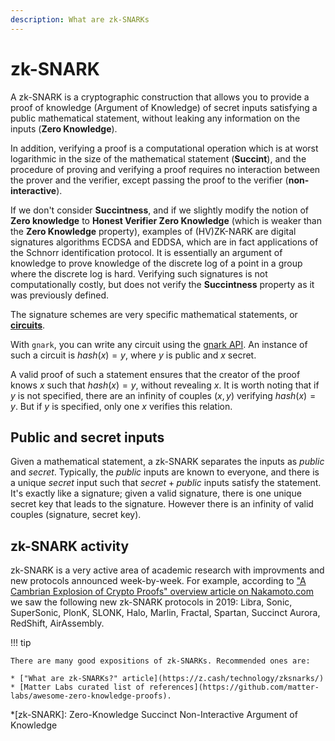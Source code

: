 ```yaml
---
description: What are zk-SNARKs
---
```


# zk-SNARK

A zk-SNARK is a cryptographic construction that allows you to provide a proof of knowledge
(Argument of Knowledge) of secret inputs satisfying a public mathematical statement, without
leaking any information on the inputs (**Zero Knowledge**).

In addition, verifying a proof is a computational operation which is at worst logarithmic in the
size of the mathematical statement (**Succint**), and the procedure of proving and verifying a proof
requires no interaction between the prover and the verifier, except passing the proof to the
verifier (**non-interactive**).

If we don't consider **Succintness**, and if we slightly modify the notion of **Zero knowledge**
to **Honest Verifier Zero Knowledge** (which is weaker than the **Zero Knowledge** property), examples
of (HV)ZK-NARK are digital signatures algorithms ECDSA and EDDSA, which are in fact applications of
the Schnorr identification protocol. It is essentially an argument of knowledge to prove knowledge
of the discrete log of a point in a group where the discrete log is hard. Verifying such signatures
is not computationally costly, but does not verify the **Succintness** property as it was previously
defined.

The signature schemes are very specific mathematical statements, or [**circuits**](circuits.md).

With `gnark`, you can write any circuit using the [gnark API](../HowTo/write/circuit_api.md).
An instance of such a circuit is $hash(x)=y$, where $y$ is public and $x$ secret.

A valid proof of such a statement ensures that the creator of the proof knows $x$ such that
$hash(x)=y$, without revealing $x$. It is worth noting that if $y$ is not specified, there are an
infinity of couples $(x,y)$ verifying $hash(x)=y$. But if $y$ is specified, only one $x$ verifies
this relation.

## Public and secret inputs

Given a mathematical statement, a zk-SNARK separates the inputs as $public$ and $secret$.
Typically, the $public$ inputs are known to everyone, and there is a unique $secret$ input such that
$secret + public$ inputs satisfy the statement. It's exactly like a signature; given a valid
signature, there is one unique secret key that leads to the signature. However there is an infinity
of valid couples (signature, secret key).

## zk-SNARK activity

zk-SNARK is a very active area of academic research with improvments and new protocols announced
week-by-week. For example, according to
["A Cambrian Explosion of Crypto Proofs" overview article on Nakamoto.com](https://nakamoto.com/cambrian-explosion-of-crypto-proofs/)
we saw the following new zk-SNARK protocols in 2019: Libra, Sonic, SuperSonic, PlonK, SLONK, Halo,
Marlin, Fractal, Spartan, Succinct Aurora, RedShift, AirAssembly.

!!! tip

    There are many good expositions of zk-SNARKs. Recommended ones are:

    * ["What are zk-SNARKs?" article](https://z.cash/technology/zksnarks/)
    * [Matter Labs curated list of references](https://github.com/matter-labs/awesome-zero-knowledge-proofs).

*[zk-SNARK]: Zero-Knowledge Succinct Non-Interactive Argument of Knowledge
